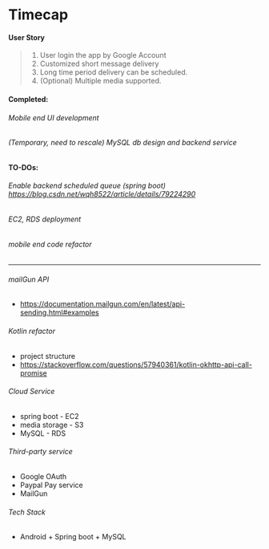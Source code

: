 # Timecap

#### User Story
>1. User login the app by Google Account
>2. Customized short message delivery
>3. Long time period delivery can be scheduled.
>4. (Optional) Multiple media supported.


#### Completed:
###### Mobile end UI development
###### (Temporary, need to rescale) MySQL db design and backend service


#### TO-DOs:
###### Enable backend scheduled queue (spring boot) https://blog.csdn.net/wqh8522/article/details/79224290
###### EC2, RDS deployment
###### mobile end code refactor



-----------


###### mailGun API
- https://documentation.mailgun.com/en/latest/api-sending.html#examples

###### Kotlin refactor
- project structure
- https://stackoverflow.com/questions/57940361/kotlin-okhttp-api-call-promise


###### Cloud Service
- spring boot - EC2
- media storage - S3
- MySQL - RDS


###### Third-party service
- Google OAuth
- Paypal Pay service
- MailGun

###### Tech Stack
- Android + Spring boot + MySQL
